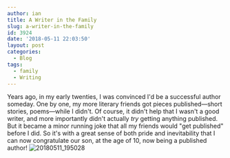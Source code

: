 ```yaml
---
author: ian
title: A Writer in the Family
slug: a-writer-in-the-family
id: 3924
date: '2018-05-11 22:03:50'
layout: post
categories:
  - Blog
tags:
  - family
  - Writing
---
```


Years ago, in my early twenties, I was convinced I'd be a successful author someday. One by one, my more literary friends got pieces published—short stories, poems—while I didn't. Of course, it didn't help that I wasn't a good writer, and more importantly didn't actually _try_ getting anything published. But it became a minor running joke that all my friends would "get published" before I did. So it's with a great sense of both pride and inevitability that I can now congratulate our son, at the age of 10, now being a published author! ![20180511_195028](https://ianrenton.com/wp-content/uploads/2018/05/20180511_195028.jpg)